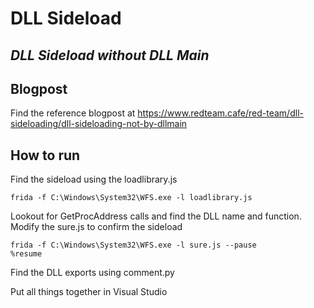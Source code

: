 # DLL Sideload
## _DLL Sideload without DLL Main_

## Blogpost
Find the reference blogpost at https://www.redteam.cafe/red-team/dll-sideloading/dll-sideloading-not-by-dllmain

## How to run 
Find the sideload using the loadlibrary.js 
```
frida -f C:\Windows\System32\WFS.exe -l loadlibrary.js 
```
Lookout for GetProcAddress calls and find the DLL name and function.
Modify the sure.js to confirm the sideload 
```
frida -f C:\Windows\System32\WFS.exe -l sure.js --pause
%resume
```
Find the DLL exports using comment.py

Put all things together in Visual Studio 
